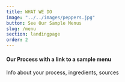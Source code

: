 ```yaml
---
title: WHAT WE DO
image: "../../images/peppers.jpg"
button: See Our Sample Menus
slug: /menu
section: landingpage
order: 2
---
```


#### Our Process with a link to a sample menu

Info about your process, ingredients, sources
